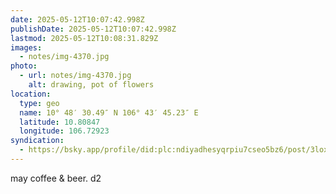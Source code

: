 ```yaml
---
date: 2025-05-12T10:07:42.998Z
publishDate: 2025-05-12T10:07:42.998Z
lastmod: 2025-05-12T10:08:31.829Z
images:
  - notes/img-4370.jpg
photo:
  - url: notes/img-4370.jpg
    alt: drawing, pot of flowers
location:
  type: geo
  name: 10° 48′ 30.49″ N 106° 43′ 45.23″ E
  latitude: 10.80847
  longitude: 106.72923
syndication:
  - https://bsky.app/profile/did:plc:ndiyadhesyqrpiu7cseo5bz6/post/3loxpzr4bcp2r
---
```


may coffee & beer. d2 
